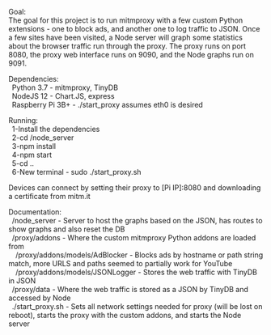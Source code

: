 Goal:<br />
The goal for this project is to run mitmproxy with a few custom Python extensions - one to block ads, and another one to log traffic to JSON. Once a few sites have been visited, a Node server will graph some statistics about the browser traffic run through the proxy. The proxy runs on port 8080, the proxy web interface runs on 9090, and the Node graphs run on 9091.

Dependencies:<br />
&ensp;Python 3.7 - mitmproxy, TinyDB<br />
&ensp;NodeJS 12 - Chart.JS, express<br />
&ensp;Raspberry Pi 3B+ - ./start_proxy assumes eth0 is desired<br />

Running:<br />
&ensp;1-Install the dependencies<br />
&ensp;2-cd /node_server<br />
&ensp;3-npm install<br />
&ensp;4-npm start<br />
&ensp;5-cd ..<br />
&ensp;6-New terminal - sudo ./start_proxy.sh<br />

Devices can connect by setting their proxy to [Pi IP]:8080 and downloading a certificate from mitm.it

Documentation:<br />
&ensp;/node_server - Server to host the graphs based on the JSON, has routes to show graphs and also reset the DB<br />
&ensp;/proxy/addons - Where the custom mitmproxy Python addons are loaded from<br />
&ensp;&ensp;/proxy/addons/models/AdBlocker - Blocks ads by hostname or path string match, more URLS and paths seemed to partially work for YouTube<br />
&ensp;&ensp;/proxy/addons/models/JSONLogger - Stores the web traffic with TinyDB in JSON<br />
&ensp;/proxy/data - Where the web traffic is stored as a JSON by TinyDB and accessed by Node<br />
&ensp;./start_proxy.sh - Sets all network settings needed for proxy (will be lost on reboot), starts the proxy with the custom addons, and starts the Node server<br />


